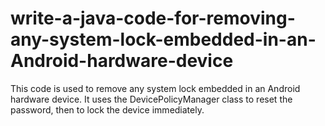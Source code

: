 # write-a-java-code-for-removing-any-system-lock-embedded-in-an-Android-hardware-device
This code is used to remove any system lock embedded in an Android hardware device. It uses the DevicePolicyManager class to reset the password, then to lock the device immediately.

